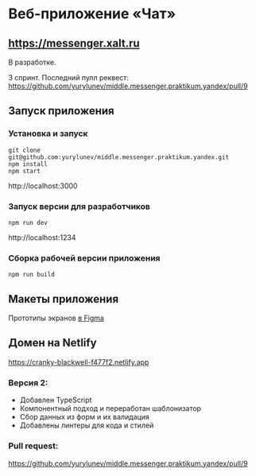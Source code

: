 # Веб-приложение «Чат»

https://messenger.xalt.ru
-

В разработке.

3 спринт. Последний пулл реквест:
https://github.com/yurylunev/middle.messenger.praktikum.yandex/pull/9


## Запуск приложения

### Установка и запуск
```shell
git clone git@github.com:yurylunev/middle.messenger.praktikum.yandex.git
npm install
npm start
```

http://localhost:3000

### Запуск версии для разработчиков
```shell
npm run dev
```
http://localhost:1234

### Сборка рабочей версии приложения
```shell
npm run build
```

## Макеты приложения

Прототипы экранов 
[в Figma](https://www.figma.com/file/rNpBDNEm4kEzHS6TEgba2P/YANDEX.-CHAT?node-id=0%3A1)

## Домен на Netlify

https://cranky-blackwell-f477f2.netlify.app

### Версия 2:
- Добавлен TypeScript
- Компонентный подход и переработан шаблонизатор
- Сбор данных из форм и их валидация
- Добавлены линтеры для кода и стилей

### Pull request:
https://github.com/yurylunev/middle.messenger.praktikum.yandex/pull/9
